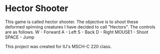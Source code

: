 # Hector Shooter    

This game is called hector shooter. The objective is to shoot these deformed spinning creatures I have decided to call "Hectors".
The controls are as follows.
W - Forward
A - Left
S - Back
D - Right
MOUSE1 - Shoot
SPACE - Jump
 
 This project was created for IU's MSCH-C 220 class. 
